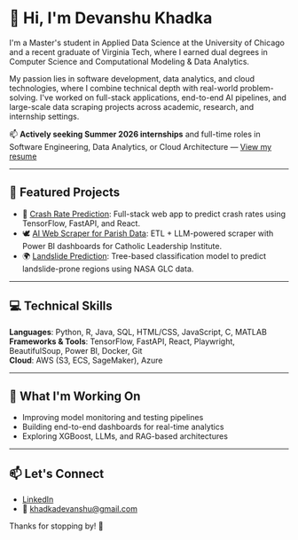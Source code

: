 # 👋 Hi, I'm Devanshu Khadka

I'm a Master's student in Applied Data Science at the University of Chicago and a recent graduate of Virginia Tech, where I earned dual degrees in Computer Science and Computational Modeling & Data Analytics.

My passion lies in software development, data analytics, and cloud technologies, where I combine technical depth with real-world problem-solving. I've worked on full-stack applications, end-to-end AI pipelines, and large-scale data scraping projects across academic, research, and internship settings.

📫 **Actively seeking Summer 2026 internships** and full-time roles in Software Engineering, Data Analytics, or Cloud Architecture — [View my resume](https://github.com/Devanshu_Resume_ucicago.pdf) 

---
## 🔧 Featured Projects

- 🚗 [Crash Rate Prediction](https://github.com/Devanshu1503/traffic-crash-predictor): Full-stack web app to predict crash rates using TensorFlow, FastAPI, and React.
- 🕊️ [AI Web Scraper for Parish Data](https://github.com/Devanshu1503/ai-web-scraper): ETL + LLM-powered scraper with Power BI dashboards for Catholic Leadership Institute.
- 🌍 [Landslide Prediction](https://github.com/Devanshu1503/landslide-prediction-tree-models): Tree-based classification model to predict landslide-prone regions using NASA GLC data.

---

## 💻 Technical Skills

**Languages**: Python, R, Java, SQL, HTML/CSS, JavaScript, C, MATLAB  
**Frameworks & Tools**: TensorFlow, FastAPI, React, Playwright, BeautifulSoup, Power BI, Docker, Git  
**Cloud**: AWS (S3, ECS, SageMaker), Azure  

---

## 🎯 What I'm Working On

- Improving model monitoring and testing pipelines
- Building end-to-end dashboards for real-time analytics
- Exploring XGBoost, LLMs, and RAG-based architectures

---

## 📫 Let's Connect

- [LinkedIn](https://linkedin.com/in/devanshukhadka)
- 📧 khadkadevanshu@gmail.com

Thanks for stopping by! 🚀
